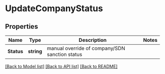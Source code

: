 # UpdateCompanyStatus

## Properties

Name | Type | Description | Notes
------------ | ------------- | ------------- | -------------
**Status** | **string** | manual override of company/SDN sanction status | 

[[Back to Model list]](../README.md#documentation-for-models) [[Back to API list]](../README.md#documentation-for-api-endpoints) [[Back to README]](../README.md)


